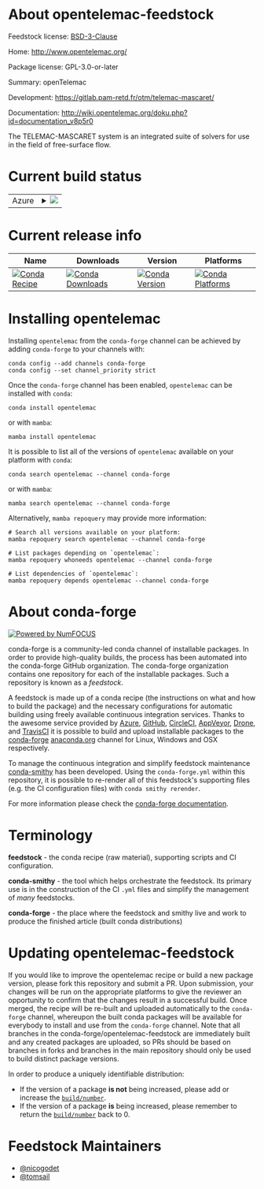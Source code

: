 About opentelemac-feedstock
===========================

Feedstock license: [BSD-3-Clause](https://github.com/conda-forge/opentelemac-feedstock/blob/main/LICENSE.txt)

Home: http://www.opentelemac.org/

Package license: GPL-3.0-or-later

Summary: openTelemac

Development: https://gitlab.pam-retd.fr/otm/telemac-mascaret/

Documentation: http://wiki.opentelemac.org/doku.php?id=documentation_v8p5r0

The TELEMAC-MASCARET system is an integrated suite of solvers for use in the
field of free-surface flow.


Current build status
====================


<table>
    
  <tr>
    <td>Azure</td>
    <td>
      <details>
        <summary>
          <a href="https://dev.azure.com/conda-forge/feedstock-builds/_build/latest?definitionId=22463&branchName=main">
            <img src="https://dev.azure.com/conda-forge/feedstock-builds/_apis/build/status/opentelemac-feedstock?branchName=main">
          </a>
        </summary>
        <table>
          <thead><tr><th>Variant</th><th>Status</th></tr></thead>
          <tbody><tr>
              <td>linux_64_numpy1.22python3.8.____cpython</td>
              <td>
                <a href="https://dev.azure.com/conda-forge/feedstock-builds/_build/latest?definitionId=22463&branchName=main">
                  <img src="https://dev.azure.com/conda-forge/feedstock-builds/_apis/build/status/opentelemac-feedstock?branchName=main&jobName=linux&configuration=linux%20linux_64_numpy1.22python3.8.____cpython" alt="variant">
                </a>
              </td>
            </tr><tr>
              <td>linux_64_numpy1.25python3.11.____cpython</td>
              <td>
                <a href="https://dev.azure.com/conda-forge/feedstock-builds/_build/latest?definitionId=22463&branchName=main">
                  <img src="https://dev.azure.com/conda-forge/feedstock-builds/_apis/build/status/opentelemac-feedstock?branchName=main&jobName=linux&configuration=linux%20linux_64_numpy1.25python3.11.____cpython" alt="variant">
                </a>
              </td>
            </tr><tr>
              <td>linux_64_numpy1.26python3.11.____cpython</td>
              <td>
                <a href="https://dev.azure.com/conda-forge/feedstock-builds/_build/latest?definitionId=22463&branchName=main">
                  <img src="https://dev.azure.com/conda-forge/feedstock-builds/_apis/build/status/opentelemac-feedstock?branchName=main&jobName=linux&configuration=linux%20linux_64_numpy1.26python3.11.____cpython" alt="variant">
                </a>
              </td>
            </tr><tr>
              <td>linux_64_numpy2.0python3.10.____cpython</td>
              <td>
                <a href="https://dev.azure.com/conda-forge/feedstock-builds/_build/latest?definitionId=22463&branchName=main">
                  <img src="https://dev.azure.com/conda-forge/feedstock-builds/_apis/build/status/opentelemac-feedstock?branchName=main&jobName=linux&configuration=linux%20linux_64_numpy2.0python3.10.____cpython" alt="variant">
                </a>
              </td>
            </tr><tr>
              <td>linux_64_numpy2.0python3.9.____cpython</td>
              <td>
                <a href="https://dev.azure.com/conda-forge/feedstock-builds/_build/latest?definitionId=22463&branchName=main">
                  <img src="https://dev.azure.com/conda-forge/feedstock-builds/_apis/build/status/opentelemac-feedstock?branchName=main&jobName=linux&configuration=linux%20linux_64_numpy2.0python3.9.____cpython" alt="variant">
                </a>
              </td>
            </tr>
          </tbody>
        </table>
      </details>
    </td>
  </tr>
</table>

Current release info
====================

| Name | Downloads | Version | Platforms |
| --- | --- | --- | --- |
| [![Conda Recipe](https://img.shields.io/badge/recipe-opentelemac-green.svg)](https://anaconda.org/conda-forge/opentelemac) | [![Conda Downloads](https://img.shields.io/conda/dn/conda-forge/opentelemac.svg)](https://anaconda.org/conda-forge/opentelemac) | [![Conda Version](https://img.shields.io/conda/vn/conda-forge/opentelemac.svg)](https://anaconda.org/conda-forge/opentelemac) | [![Conda Platforms](https://img.shields.io/conda/pn/conda-forge/opentelemac.svg)](https://anaconda.org/conda-forge/opentelemac) |

Installing opentelemac
======================

Installing `opentelemac` from the `conda-forge` channel can be achieved by adding `conda-forge` to your channels with:

```
conda config --add channels conda-forge
conda config --set channel_priority strict
```

Once the `conda-forge` channel has been enabled, `opentelemac` can be installed with `conda`:

```
conda install opentelemac
```

or with `mamba`:

```
mamba install opentelemac
```

It is possible to list all of the versions of `opentelemac` available on your platform with `conda`:

```
conda search opentelemac --channel conda-forge
```

or with `mamba`:

```
mamba search opentelemac --channel conda-forge
```

Alternatively, `mamba repoquery` may provide more information:

```
# Search all versions available on your platform:
mamba repoquery search opentelemac --channel conda-forge

# List packages depending on `opentelemac`:
mamba repoquery whoneeds opentelemac --channel conda-forge

# List dependencies of `opentelemac`:
mamba repoquery depends opentelemac --channel conda-forge
```


About conda-forge
=================

[![Powered by
NumFOCUS](https://img.shields.io/badge/powered%20by-NumFOCUS-orange.svg?style=flat&colorA=E1523D&colorB=007D8A)](https://numfocus.org)

conda-forge is a community-led conda channel of installable packages.
In order to provide high-quality builds, the process has been automated into the
conda-forge GitHub organization. The conda-forge organization contains one repository
for each of the installable packages. Such a repository is known as a *feedstock*.

A feedstock is made up of a conda recipe (the instructions on what and how to build
the package) and the necessary configurations for automatic building using freely
available continuous integration services. Thanks to the awesome service provided by
[Azure](https://azure.microsoft.com/en-us/services/devops/), [GitHub](https://github.com/),
[CircleCI](https://circleci.com/), [AppVeyor](https://www.appveyor.com/),
[Drone](https://cloud.drone.io/welcome), and [TravisCI](https://travis-ci.com/)
it is possible to build and upload installable packages to the
[conda-forge](https://anaconda.org/conda-forge) [anaconda.org](https://anaconda.org/)
channel for Linux, Windows and OSX respectively.

To manage the continuous integration and simplify feedstock maintenance
[conda-smithy](https://github.com/conda-forge/conda-smithy) has been developed.
Using the ``conda-forge.yml`` within this repository, it is possible to re-render all of
this feedstock's supporting files (e.g. the CI configuration files) with ``conda smithy rerender``.

For more information please check the [conda-forge documentation](https://conda-forge.org/docs/).

Terminology
===========

**feedstock** - the conda recipe (raw material), supporting scripts and CI configuration.

**conda-smithy** - the tool which helps orchestrate the feedstock.
                   Its primary use is in the construction of the CI ``.yml`` files
                   and simplify the management of *many* feedstocks.

**conda-forge** - the place where the feedstock and smithy live and work to
                  produce the finished article (built conda distributions)


Updating opentelemac-feedstock
==============================

If you would like to improve the opentelemac recipe or build a new
package version, please fork this repository and submit a PR. Upon submission,
your changes will be run on the appropriate platforms to give the reviewer an
opportunity to confirm that the changes result in a successful build. Once
merged, the recipe will be re-built and uploaded automatically to the
`conda-forge` channel, whereupon the built conda packages will be available for
everybody to install and use from the `conda-forge` channel.
Note that all branches in the conda-forge/opentelemac-feedstock are
immediately built and any created packages are uploaded, so PRs should be based
on branches in forks and branches in the main repository should only be used to
build distinct package versions.

In order to produce a uniquely identifiable distribution:
 * If the version of a package **is not** being increased, please add or increase
   the [``build/number``](https://docs.conda.io/projects/conda-build/en/latest/resources/define-metadata.html#build-number-and-string).
 * If the version of a package **is** being increased, please remember to return
   the [``build/number``](https://docs.conda.io/projects/conda-build/en/latest/resources/define-metadata.html#build-number-and-string)
   back to 0.

Feedstock Maintainers
=====================

* [@nicogodet](https://github.com/nicogodet/)
* [@tomsail](https://github.com/tomsail/)

